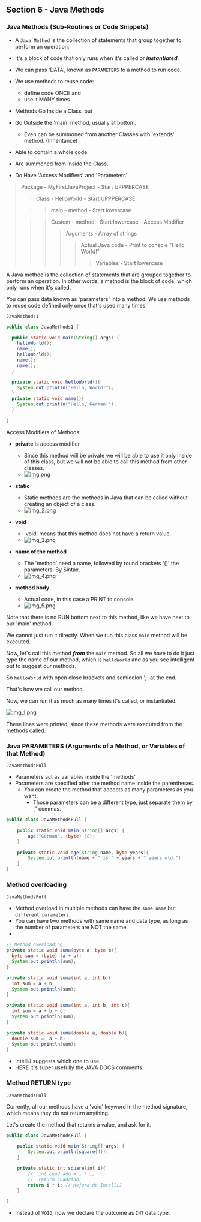 
## Section 6 - Java Methods

### Java Methods (Sub-Routines or Code Snippets)

- A `Java Method` is the collection of statements that group together to perform an operation.
- It's a block of code that only runs when it's called or _**instantiated**_. 
- We can pass 'DATA', known as `PARAMETERS` to a method to run code.
- We use methods to reuse code: 
  - define code ONCE and 
  - use it MANY times.


- Methods Go Inside a Class, but
- Go Outside the 'main' method, usually at bottom.
    - Even can be summoned from another Classes with 'extends' method. (Inheritance)
- Able to contain a whole code.
- Are summoned from Inside the Class.
- Do Have 'Access Modifiers' and 'Parameters'


> Package - MyFirstJavaProject - Start UPPPERCASE
>> Class - HelloWorld - Start UPPPERCASE
> 
>>> main - method - Start lowercase
>
>>> Custom - method - Start lowercase - Access Modifier
>>>> Arguments - Array of strings
>>>>> Actual Java code - Print to console "Hello World!"
>>>>>> Variables - Start lowercase


A Java method is the collection of statements that are grouped together to perform an operation.
In other words, a method is the block of code, which only runs when it's called.

You can pass data known as 'parameters' into a method.
We use methods to reuse code defined only once that's used many times.

`JavaMethods1`

````java
public class JavaMethods1 {

  public static void main(String[] args) {
    helloWorld();
    name();
    helloWorld();
    name();
    name();
  }

  private static void helloWorld(){
    System.out.println("Hello, World!");
  }
  private static void name(){
    System.out.println("Hello, German!");
  }

}
````

Access Modifiers of Methods:

- **private** is access modifier
    - Since this method will be private we will be able to use it only inside of this class, but we will not be able to 
  call this method from other classes.
    - ![img.png](img.png)
  
- **static**
    - Static methods are the methods in Java that can be called without creating an object of a class.
    - ![img_2.png](img_2.png)
- **void**
    - 'void' means that this method does not have a return value.
    - ![img_3.png](img_3.png)
- **name of the method**
    - The 'method' need a name, followed by round brackets '()' the parameters. By Sintax.
    - ![img_4.png](img_4.png)
- **method body**
  - Actual code, in this case a PRINT to console.
  - ![img_5.png](img_5.png)

Note that there is no RUN bottom next to this method, like we have next to our 'main' method.

We cannot just run it directly.
When we run this class `main` method will be executed.

Now, let's call this method **_from_** the `main` method. So all we have to do it just type the name of our method, which is 
`helloWorld` and as you see intelligent out to suggest our methods.

So `helloWorld` with open close brackets and semicolon '**;**' at the end.

That's how we call our method.

Now, we can run it as much as many times it's called, or instantiated.

![img_1.png](img_1.png)

These lines were printed, since these methods were executed from the methods called.

### Java PARAMETERS (Arguments of a Method, or Variables of that Method)

`JavaMethodsFull`

- Parameters act as variables inside the 'methods'
- Parameters are specified after the method name inside the parentheses.
    - You can create the method that accepts as many parameters as you want.
        - Those parameters can be a different type, just separate them by ',' commas.

````java
public class JavaMethodsFull {

    public static void main(String[] args) {
        age("German", (byte) 38);
    }

    private static void age(String name, byte years){
        System.out.println(name + " is " + years + " years old.");
    }
}
````


### Method overloading

`JavaMethodsFull`

- Method overload in multiple methods can have the `same name` but `different parameters`.
- You can have two methods with same name and data type, as long as the number of parameters are NOT the same.
- 

````java
// Method overloading
private static void suma(byte a, byte b){
  byte sum = (byte) (a + b);
  System.out.println(sum);
}

private static void suma(int a, int b){
  int sum = a + b;
  System.out.println(sum);
}

private static void suma(int a, int b, int c){
  int sum = a + b + c;
  System.out.println(sum);
}

private static void suma(double a, double b){
  double sum =  a + b;
  System.out.println(sum);
}
````

- IntelliJ suggests which one to use.
- HERE it's super usefully the JAVA DOCS comments.

### Method RETURN type

`JavaMethodsFull`


Currently, all our methods have a 'void' keyword in the method signature, which means they do not return anything.

Let's create the method that returns a value, and ask for it.

````java
public class JavaMethodsFull {

    public static void main(String[] args) {
        System.out.println(square(4));
    }

    private static int square(int i){
        //  int cuadrado = i * i;
        //  return cuadrado;
        return i * i; // Mejora de IntelliJ
    }

}
````

- Instead of `VOID`, now we declare the outcome as `INT` data type.
